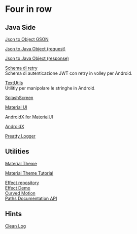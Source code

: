 # Four in row

## Java Side

[Json to Object GSON](https://stackoverflow.com/questions/49562317/convert-java-object-to-jsonobject)

[Json to Java Object (request)](https://stackoverflow.com/questions/5571092/convert-object-to-json-in-android)

[Json to Java Object (response)](https://stackoverflow.com/questions/35210070/converting-jsonobject-to-java-object)

[Schema di retry](https://stackoverflow.com/questions/53958598/get-access-token-from-refresh-token-in-volley)  
Schema di autenticazione JWT con retry in volley per Android.

[TextUtils](https://developer.android.com/reference/android/text/TextUtils.html)  
Utilitiy per manipolare le stringhe in Android.

[SplashScreen](https://medium.com/swlh/splash-screen-in-android-8ab250e40190)

[Material UI](https://github.com/material-components/material-components-android/blob/master/docs/getting-started.md)

[AndroidX for MaterialUI](https://stackoverflow.com/questions/60506895/android-studio-3-6-1-error-this-project-uses-androidx-dependencies)

[AndroidX](https://developer.android.com/jetpack/guide)

[Preatty Logger](https://github.com/orhanobut/logger)

## Utilities

[Material Theme](https://plugins.jetbrains.com/plugin/8006-material-theme-ui)

[Material Theme Tutorial](https://material.io/resources/tutorials#android-java)

[Effect repository](https://github.com/pratikishere/Androideverywhere-Resources/wiki/Android-Curved-Motion-or-Path-Animation)  
[Effect Demo](https://blog.stylingandroid.com/curved-motion-part-1/)  
[Curved Motion](https://blog.stylingandroid.com/curved-motion-part-2/)  
[Paths Documentation API](https://developer.android.com/reference/android/graphics/Path)

## Hints

[Clean Log](https://stackoverflow.com/questions/58557561/logcat-full-of-input-svinfo-flags-is-8-while-app-is-running)